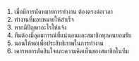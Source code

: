 1. เมื่อมีการนัดหมายการทำงาน ต้องตรงต่อเวลา
2. ทำงานที่มอบหมายให้สำเร็จ
3. หากมีปัญหาอะไรให้แจ้ง
4. ทีมต้องมีอุดมการณ์ที่แน่นอนและสมาชิกทุกคนยอมรับ
5. นอนให้พอเพื่อประสิทธิภาพในการทำงาน
6. เคารพการตัดสินใจและความคิดเห็นของสมาชิกในทีม
